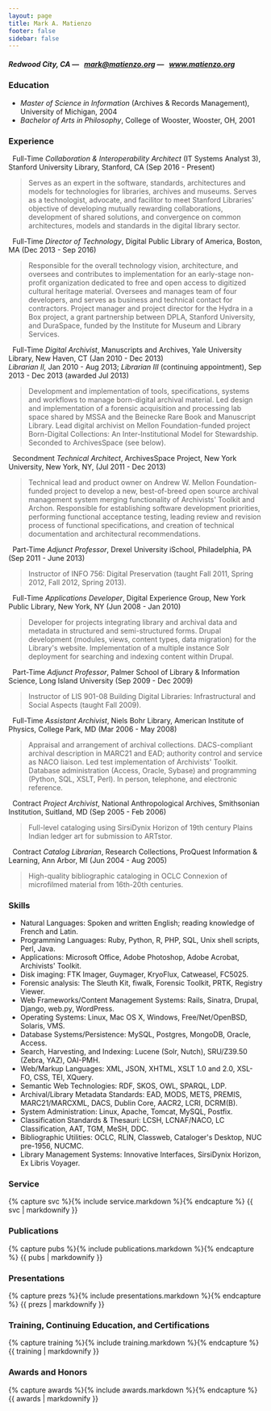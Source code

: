 ```yaml
---
layout: page
title: Mark A. Matienzo
footer: false
sidebar: false
---
```


##### Redwood City, CA — <i class="icon-envelope">&nbsp;</i> mark@matienzo.org — <i class="icon-link">&nbsp;</i> www.matienzo.org

### Education

* *Master of Science in Information* (Archives &amp; Records Management), University of Michigan, 2004
* *Bachelor of Arts in Philosophy*, College of Wooster, Wooster, OH, 2001

### Experience

<span class="label label-success"><i class="icon-time">&nbsp;</i> Full-Time</span> *Collaboration &amp; Interoperability Architect* (IT Systems Analyst 3), Stanford University Library, Stanford, CA (Sep 2016 - Present)<br/>

> Serves as an expert in the software, standards, architectures and models for technologies for libraries, archives and museums. Serves as a technologist, advocate, and facilitor to meet Stanford Libraries' objective of developing mutually rewarding collaborations, development of shared solutions, and convergence on common architectures, models and standards in the digital library sector.

<span class="label label-success"><i class="icon-time">&nbsp;</i> Full-Time</span> *Director of Technology*, Digital Public Library of America, Boston, MA (Dec 2013 - Sep 2016)<br/>

> Responsible for the overall technology vision, architecture, and oversees and contributes to implementation for an early-stage non-profit organization dedicated to free and open access to digitized cultural heritage material. Oversees and manages team of four developers, and serves as business and technical contact for contractors. Project manager and project director for the Hydra in a Box project, a grant partnership between DPLA, Stanford University, and DuraSpace, funded by the Institute for Museum and Library Services.

<span class="label label-success"><i class="icon-time">&nbsp;</i> Full-Time</span> *Digital Archivist*, Manuscripts and Archives, Yale University Library, New Haven, CT (Jan 2010 - Dec 2013)<br/>
*Librarian II,* Jan 2010 - Aug 2013; *Librarian III* (continuing appointment), Sep 2013 - Dec 2013 (awarded Jul 2013)

> Development and implementation of tools, specifications, systems and workflows to manage born-digital archival material. Led design and implementation of a forensic acquisition and processing lab space shared by MSSA and the Beinecke Rare Book and Manuscript Library. Lead digital archivist on Mellon Foundation-funded project Born-Digital Collections: An Inter-Institutional Model for Stewardship. Seconded to ArchivesSpace (see below).

<span class="label label-info"><i class="icon-time">&nbsp;</i> Secondment</span> *Technical Architect*, ArchivesSpace Project, New York University, New York, NY, (Jul 2011 - Dec 2013)

> Technical lead and product owner on Andrew W. Mellon Foundation-funded project to develop a new, best-of-breed open source archival management system merging functionality of Archivists' Toolkit and Archon. Responsible for establishing software development priorities, performing functional acceptance testing, leading review and revision process of functional specifications, and creation of technical documentation and architectural recommendations.

<span class="label label-info"><i class="icon-time">&nbsp;</i> Part-Time</span> *Adjunct Professor*, Drexel University iSchool, Philadelphia, PA (Sep 2011 - June 2013)

> Instructor of INFO 756: Digital Preservation (taught Fall 2011, Spring 2012, Fall 2012, Spring 2013).

<!-- <span class="label label-warning"><i class="icon-time">&nbsp;</i> Consulting</span>
*Consultant*, Philadelphia Area Center for History of Science, Philadelphia, PA (Aug 2009 - Aug 2011)

> Development of a multi-institutional search portal for bibliographic records, using Python, Ruby and Solr.

<span class="label label-warning"><i class="icon-time">&nbsp;</i> Consulting</span> *Consultant*, Brooklyn Historical Society, Brooklyn, NY (May 2011 - Jul 2011)

> Development of a PHP plugin to import MARCXML data into a WordPress-based online catalog.
 -->

<span class="label label-success"><i class="icon-time">&nbsp;</i> Full-Time</span> *Applications Developer*, Digital Experience Group, New York Public Library, New York, NY (Jun 2008 - Jan 2010)

> Developer for projects integrating library and archival data and metadata in structured and semi-structured forms. Drupal development (modules, views, content types, data migration) for the Library's website. Implementation of a multiple instance Solr deployment for searching and indexing content within Drupal.

<span class="label label-info"><i class="icon-time">&nbsp;</i> Part-Time</span> *Adjunct Professor*, Palmer School of Library &amp; Information Science, Long Island University (Sep 2009 - Dec 2009)

> Instructor of LIS 901-08 Building Digital Libraries: Infrastructural and Social Aspects (taught Fall 2009).

<span class="label label-success"><i class="icon-time">&nbsp;</i> Full-Time</span> *Assistant Archivist*, Niels Bohr Library, American Institute of Physics, College Park, MD (Mar 2006 - May 2008)

> Appraisal and arrangement of archival collections. DACS-compliant archival description in MARC21 and EAD; authority control and service as NACO liaison. Led test implementation of Archivists' Toolkit. Database administration (Access, Oracle, Sybase) and programming (Python, SQL, XSLT, Perl). In person, telephone, and electronic reference.

<span class="label label-important"><i class="icon-time">&nbsp;</i> Contract</span> *Project Archivist*, National Anthropological Archives, Smithsonian Institution, Suitland, MD (Sep 2005 - Feb 2006)

> Full-level cataloging using SirsiDynix Horizon of 19th century Plains Indian ledger art for submission to ARTstor.

<span class="label label-important"><i class="icon-time">&nbsp;</i> Contract</span> *Catalog Librarian*, Research Collections, ProQuest Information & Learning, Ann Arbor, MI (Jun 2004 - Aug 2005)

> High-quality bibliographic cataloging in OCLC Connexion of microfilmed material from 16th-20th centuries.

### Skills

* Natural Languages: Spoken and written English; reading knowledge of French and Latin.
* Programming Languages: Ruby, Python, R, PHP, SQL, Unix shell scripts, Perl, Java.
* Applications: Microsoft Office, Adobe Photoshop, Adobe Acrobat, Archivists' Toolkit.
* Disk imaging: FTK Imager, Guymager, KryoFlux, Catweasel, FC5025.
* Forensic analysis: The Sleuth Kit, fiwalk, Forensic Toolkit, PRTK, Registry Viewer.
* Web Frameworks/Content Management Systems: Rails, Sinatra, Drupal, Django, web.py, WordPress.
* Operating Systems: Linux, Mac OS X, Windows, Free/Net/OpenBSD, Solaris, VMS.
* Database Systems/Persistence: MySQL, Postgres, MongoDB, Oracle, Access.
* Search, Harvesting, and Indexing: Lucene (Solr, Nutch), SRU/Z39.50 (Zebra, YAZ), OAI-PMH.
* Web/Markup Languages: XML, JSON, XHTML, XSLT 1.0 and 2.0, XSL-FO, CSS, TEI, XQuery.
* Semantic Web Technologies: RDF, SKOS, OWL, SPARQL, LDP.
* Archival/Library Metadata Standards: EAD, MODS, METS, PREMIS, MARC21/MARCXML, DACS, Dublin Core, AACR2, LCRI, DCRM(B).
* System Administration: Linux, Apache, Tomcat, MySQL, Postfix.
* Classification Standards & Thesauri: LCSH, LCNAF/NACO, LC Classification, AAT, TGM, MeSH, DDC.
* Bibliographic Utilities: OCLC, RLIN, Classweb, Cataloger's Desktop, NUC pre-1956, NUCMC.
* Library Management Systems: Innovative Interfaces, SirsiDynix Horizon, Ex Libris Voyager.

### Service

{% capture svc %}{% include service.markdown %}{% endcapture %}
{{ svc | markdownify }}

<div style="page-break-before: always;"> </div>

### Publications

{% capture pubs %}{% include publications.markdown %}{% endcapture %}
{{ pubs | markdownify }}

<div style="page-break-before: always;"> </div>

### Presentations

{% capture prezs %}{% include presentations.markdown %}{% endcapture %}
{{ prezs | markdownify }}

### Training, Continuing Education, and Certifications

{% capture training %}{% include training.markdown %}{% endcapture %}
{{ training | markdownify }}

### Awards and Honors

{% capture awards %}{% include awards.markdown %}{% endcapture %}
{{ awards | markdownify }}
